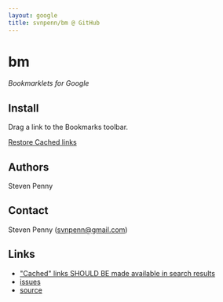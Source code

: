 ```yaml
---
layout: google
title: svnpenn/bm @ GitHub
---
```


<!--Greasemonkey-->

# bm
*Bookmarklets for Google*

## Install
Drag a link to the Bookmarks toolbar.

[Restore Cached links][r]

## Authors
Steven Penny

## Contact
Steven Penny (svnpenn@gmail.com)

## Links
* ["Cached" links SHOULD BE made available in search results][c]
* [issues](http://github.com/svnpenn/bm/issues)
* [source](http://github.com/svnpenn/bm)  

[c]:http://groups.google.com/a/googleproductforums.com/d/topic/websearch/FmWQDU_StH8
[r]:javascript:(function(){document.body.appendChild(document.createElement('script')).src='http://svnpenn.github.com/bm/google.user.js'})()